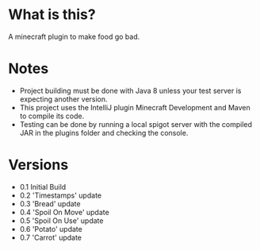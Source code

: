 # What is this?
A minecraft plugin to make food go bad.

# Notes
- Project building must be done with Java 8 unless your test server is expecting another version.
- This project uses the IntelliJ plugin Minecraft Development and Maven to compile its code.
- Testing can be done by running a local spigot server with the compiled JAR in the plugins folder and checking the console.

# Versions
-  0.1 Initial Build
-  0.2 'Timestamps' update
-  0.3 'Bread' update
-  0.4 'Spoil On Move' update
-  0.5 'Spoil On Use' update
-  0.6 'Potato' update
-  0.7 'Carrot' update
